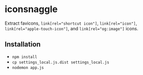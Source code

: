 # iconsnaggle

Extract favicons, `link[rel="shortcut icon"]`, `link[rel="icon"]`,
`link[rel="apple-touch-icon"]`, and `link[rel="og:image"]` icons.


## Installation

* `npm install`
* `cp settings_local.js.dist settings_local.js`
* `nodemon app.js`
